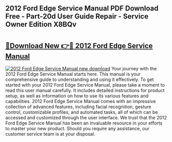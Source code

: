 ## 2012 Ford Edge Service Manual PDF Download Free - Part-20d User Guide Repair - Service Owner Edition X8BQv

# <h2><a href="http://bc35147.oget.top/?id=2012+Ford+Edge+Service+Manual">🔗Download New 👉🔴 2012 Ford Edge Service Manual</a></h2>

[![2012 Ford Edge Service Manual new download](https://i.imgur.com/5g1atiW.png)](http://bc35147.oget.top/?id=2012+Ford+Edge+Service+Manual)
Your journey with the 2012 Ford Edge Service Manual starts here. This manual is your comprehensive guide to understanding and using it effectively. To get started with your 2012 Ford Edge Service Manual, please take a moment to read this user manual carefully. It includes detailed instructions for product setup, as well as information on how to use its various features and capabilities. 2012 Ford Edge Service Manual comes with an impressive collection of advanced features, including facial recognition, gesture control, customizable profiles, and automated tasks, all of which can be accessed and customized through the user interface. We trust that the 2012 Ford Edge Service Manual has been an invaluable resource in your efforts to master your new product. Should you require any assistance, our customer service team is at your disposal.
